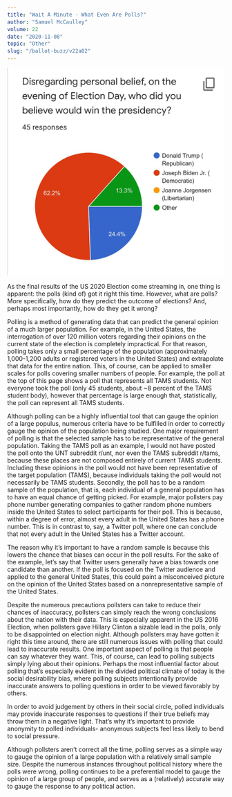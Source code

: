```yaml
---
title: "Wait A Minute - What Even Are Polls?"
author: "Samuel McCaulley"
volume: 22
date: "2020-11-08"
topic: "Other"
slug: "/ballot-buzz/v22a02"
---
```


![](./img/v22a02img.jpg)

As the final results of the US 2020 Election come streaming in, one thing is apparent: the polls (kind of) got it right this time. However, what are polls? More specifically, how do they predict the outcome of elections? And, perhaps most importantly, how do they get it wrong?

Polling is a method of generating data that can predict the general opinion of a much larger population. For example, in the United States, the interrogation of over 120 million voters regarding their opinions on the current state of the election is completely impractical. For that reason, polling takes only a small percentage of the population (approximately 1,000-1,200 adults or registered voters in the United States) and extrapolate that data for the entire nation. This, of course, can be applied to smaller scales for polls covering smaller numbers of people. For example, the poll at the top of this page shows a poll that represents all TAMS students. Not everyone took the poll (only 45 students, about ~8 percent of the TAMS student body), however that percentage is large enough that, statistically, the poll can represent all TAMS students.

Although polling can be a highly influential tool that can gauge the opinion of a large populus, numerous criteria have to be fulfilled in order to correctly gauge the opinion of the population being studied. One major requirement of polling is that the selected sample has to be representative of the general population. Taking the TAMS poll as an example, I would not have posted the poll onto the UNT subreddit r/unt, nor even the TAMS subreddit r/tams, because these places are not composed entirely of current TAMS students. Including these opinions in the poll would not have been representative of the target population (TAMS), because individuals taking the poll would not necessarily be TAMS students. Secondly, the poll has to be a random sample of the population, that is, each individual of a general population has to have an equal chance of getting picked. For example, major pollsters pay phone number generating companies to gather random phone numbers inside the United States to select participants for their poll. This is because, within a degree of error, almost every adult in the United States has a phone number. This is in contrast to, say, a Twitter poll, where one can conclude that not every adult in the United States has a Twitter account.

The reason why it’s important to have a random sample is because this lowers the chance that biases can occur in the poll results. For the sake of the example, let’s say that Twitter users generally have a bias towards one candidate than another. If the poll is focused on the Twitter audience and applied to the general United States, this could paint a misconceived picture on the opinion of the United States based on a nonrepresentative sample of the United States.

Despite the numerous precautions pollsters can take to reduce their chances of inaccuracy, pollsters can simply reach the wrong conclusions about the nation with their data. This is especially apparent in the US 2016 Election, when pollsters gave Hillary Clinton a sizable lead in the polls, only to be disappointed on election night. Although pollsters may have gotten it right this time around, there are still numerous issues with polling that could lead to inaccurate results. One important aspect of polling is that people can say whatever they want. This, of course, can lead to polling subjects simply lying about their opinions. Perhaps the most influential factor about polling that’s especially evident in the divided political climate of today is the social desirability bias, where polling subjects intentionally provide inaccurate answers to polling questions in order to be viewed favorably by others.

In order to avoid judgement by others in their social circle, polled individuals may provide inaccurate responses to questions if their true beliefs may throw them in a negative light. That’s why it’s important to provide anonymity to polled individuals- anonymous subjects feel less likely to bend to social pressure.

Although pollsters aren’t correct all the time, polling serves as a simple way to gauge the opinion of a large population with a relatively small sample size. Despite the numerous instances throughout political history where the polls were wrong, polling continues to be a preferential model to gauge the opinion of a large group of people, and serves as a (relatively) accurate way to gauge the response to any political action.